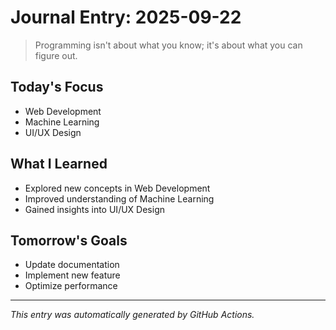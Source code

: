 # Journal Entry: 2025-09-22

> Programming isn't about what you know; it's about what you can figure out.

## Today's Focus
- Web Development
- Machine Learning
- UI/UX Design

## What I Learned
- Explored new concepts in Web Development
- Improved understanding of Machine Learning
- Gained insights into UI/UX Design

## Tomorrow's Goals
- Update documentation
- Implement new feature
- Optimize performance

---
*This entry was automatically generated by GitHub Actions.*